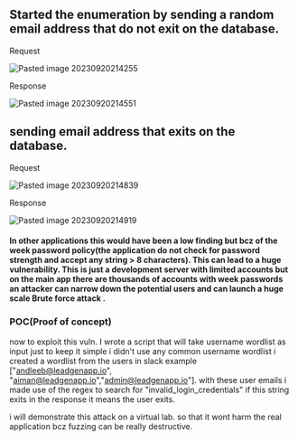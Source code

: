 ## Started the enumeration by sending a random email address that do not exit on the database.

Request

![Pasted image 20230920214255](https://github.com/numaan911098/leadgenapp-bug-report/assets/50366430/32387d23-023f-4f70-9394-cfb87f1e0ca4)


Response

![Pasted image 20230920214551](https://github.com/numaan911098/leadgenapp-bug-report/assets/50366430/c39584de-8edb-4706-8979-88a7b28ddd98)


## sending email address that exits on the database.

Request

![Pasted image 20230920214839](https://github.com/numaan911098/leadgenapp-bug-report/assets/50366430/28777cc6-961e-4d54-a263-8dd86cb382ae)


Response

![Pasted image 20230920214919](https://github.com/numaan911098/leadgenapp-bug-report/assets/50366430/9ed7c6eb-a08f-4e50-908b-5536163340e2)


#### In other applications this would have been a low finding but bcz of the week password policy(the application do not check for password strength and accept any string  > 8 characters). This can lead to a huge vulnerability. This is just a development server with limited accounts but on the main app there are thousands of accounts with week passwords an attacker can narrow down the potential users and can launch a huge scale Brute force attack .

### POC(Proof of concept)

now to exploit this vuln. I wrote a script that will take username wordlist as input just to keep it simple i didn't use any common username wordlist i created a wordlist from the users in slack example ["andleeb@leadgenapp.io", "aiman@leadgenapp.io","admin@leadgenapp.io"]. with these user emails i made use of the regex to search for "invalid_login_credentials" if this string exits in the response it means the user exits.

i will demonstrate this attack on a virtual lab.  so that it wont harm the real application bcz fuzzing can be really destructive. 
